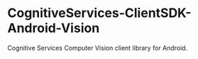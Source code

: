 # CognitiveServices-ClientSDK-Android-Vision
Cognitive Services Computer Vision client library for Android.
